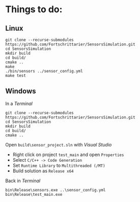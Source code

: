 # Things to do: #

## Linux ##

    git clone --recurse-submodules https://github.com/Fortschrittarier/SensorsSimulation.git
    cd SensorsSimulation
    mkdir build
    cd build/
    cmake ..
    make
    ./bin/sensors ../sensor_config.yml
	make test

## Windows ##
In a *Terminal*

	git clone --recurse-submodules https://github.com/Fortschrittarier/SensorsSimulation.git
	cd SensorsSimulation
    mkdir build
    cd build/
    cmake ..
	
Open ```build\sensor_project.sln``` with *Visual Studio*

- Right click on project ```test_main``` and open ```Properties```
- Select ```C/C++ -> Code Generation```
- Set ```Runtime Library``` to ```Multithreaded (/MT)```
- Build solution as ```Release x64```
	
Back in *Terminal*

	bin\Release\sensors.exe ..\sensor_config.yml
	bin\Release\test_main.exe
